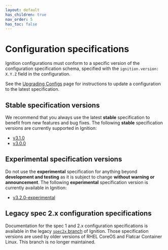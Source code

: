 ```yaml
---
layout: default
has_children: true
nav_order: 5
has_toc: false
---
```


# Configuration specifications

Ignition configurations must conform to a specific version of the configuration
specification schema, specified with the `ignition.version: X.Y.Z` field in the
configuration.

See the [Upgrading Configs](migrating-configs.md) page for instructions to
update a configuration to the latest specification.

## Stable specification versions

We recommend that you always use the latest **stable** specification to benefit
from new features and bug fixes. The following **stable** specification
versions are currently supported in Ignition:

- [v3.1.0](configuration-v3_1.md)
- [v3.0.0](configuration-v3_0.md)

## Experimental specification versions

Do not use the **experimental** specification for anything beyond **development
and testing** as it is subject to change **without warning or announcement**.
The following **experimental** specification version is currently available in
Ignition:

- [v3.2.0-experimental](configuration-v3_2_experimental.md)

## Legacy spec 2.x configuration specifications

Documentation for the spec 1 and 2.x configuration specifications is available
in the legacy [`spec2x` branch](https://github.com/coreos/ignition/tree/spec2x/doc)
of Ignition. Those specification versions are used by older versions of RHEL
CoreOS and Flatcar Container Linux. This branch is no longer maintained.
